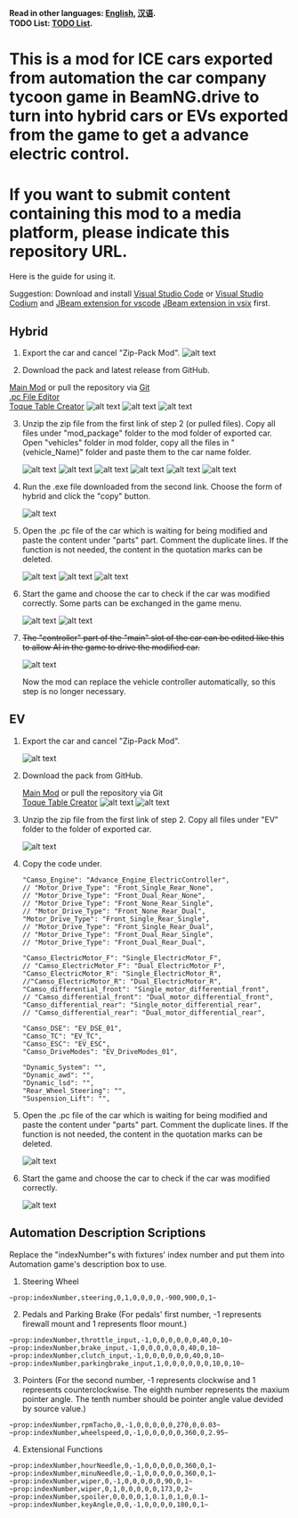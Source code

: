 **Read in other languages: [English](README.md), [汉语](README_zh.md).**\
**TODO List: [TODO List](TODO_LIST.md).**

# This is a mod for ICE cars exported from automation the car company tycoon game in BeamNG.drive to turn into hybrid cars or EVs exported from the game to get a advance electric control.

# If you want to submit content containing this mod to a media platform, please indicate this repository URL.

Here is the guide for using it.

Suggestion: Download and install [Visual Studio Code](https://code.visualstudio.com/) or [Visual Studio Codium](https://vscodium.com/) and [JBeam extension for vscode](https://marketplace.visualstudio.com/items?itemName=beamng.jbeam-editor) [JBeam extension in vsix](https://marketplace.visualstudio.com/_apis/public/gallery/publishers/beamng/vsextensions/jbeam-editor/0.4.3/vspackage) first.

## Hybrid

 1. Export the car and cancel "Zip-Pack Mod".
    ![alt text](pictures/image1_1.png)

 2. Download the pack and latest release from GitHub.

   [Main Mod](https://github.com/NiZhaZi/Beamng_Hybrid_and_EV_Mod/archive/refs/heads/main.zip) or pull the repository via [Git](https://git-scm.com)\
   [.pc File Editor](https://github.com/NiZhaZi/Hybrid-PC-Edit/releases)\
   [Toque Table Creator](https://github.com/NiZhaZi/Torque-Table-Creator/releases)
    ![alt text](pictures/image2_1.png)
    ![alt text](pictures/image2_2.png)
    ![alt text](pictures/image2_3.png)

 3. Unzip the zip file from the first link of step 2 (or pulled files). Copy all files under "mod_package" folder to the mod folder of exported car.\
    Open "vehicles" folder in mod folder, copy all the files in "(vehicle_Name)" folder and paste them to the car name folder.

    ![alt text](pictures/img3_1.png)
    ![alt text](pictures/img3_2.png)
    ![alt text](pictures/img3_3.png)
    ![alt text](pictures/img3_4.png)
    ![alt text](pictures/img3_5.png)
    ![alt text](pictures/img3_6.png)

 4. Run the .exe file downloaded from the second link. Choose the form of hybrid and click the "copy" button.

    ![alt text](pictures/image4_1.png)

 5. Open the .pc file of the car which is waiting for being modified and paste the content under "parts" part. Comment the duplicate lines. If the function is not needed, the content in the quotation marks can be deleted.

    ![alt text](pictures/image5_1.png)
    ![alt text](pictures/image5_2.png)
    ![alt text](pictures/image5_3.png)

 6. Start the game and choose the car to check if the car was modified correctly. Some parts can be exchanged in the game menu.

    ![alt text](pictures/image6_1.png)
    ![alt text](pictures/image6_2.png)

 7. ~~The "controller" part of the "main" slot of the car can be edited like this to allow AI in the game to drive the modified car.~~

    ![alt text](pictures/image7_1.png)

    Now the mod can replace the vehicle controller automatically, so this step is no longer necessary.



## EV
   1. Export the car and cancel "Zip-Pack Mod".

      ![alt text](pictures/image8_1.png)

   2. Download the pack from GitHub.

      [Main Mod](https://github.com/NiZhaZi/Beamng_Hybrid_and_EV_Mod/archive/refs/heads/main.zip) or pull the repository via Git\
      [Toque Table Creator](https://github.com/NiZhaZi/Torque-Table-Creator/releases)
      ![alt text](pictures/image2_1.png)
      ![alt text](pictures/image2_3.png)

   3. Unzip the zip file from the first link of step 2. Copy all files under "EV" folder to the folder of exported car.

      ![alt text](pictures/image9_1.png)

   4. Copy the code under.

      ```
      "Camso_Engine": "Advance_Engine_ElectricController",
      // "Motor_Drive_Type": "Front_Single_Rear_None",
      // "Motor_Drive_Type": "Front_Dual_Rear_None",
      // "Motor_Drive_Type": "Front_None_Rear_Single",
      // "Motor_Drive_Type": "Front_None_Rear_Dual",
      "Motor_Drive_Type": "Front_Single_Rear_Single",
      // "Motor_Drive_Type": "Front_Single_Rear_Dual",
      // "Motor_Drive_Type": "Front_Dual_Rear_Single",
      // "Motor_Drive_Type": "Front_Dual_Rear_Dual",

      "Camso_ElectricMotor_F": "Single_ElectricMotor_F",
      // "Camso_ElectricMotor_F": "Dual_ElectricMotor_F",
      "Camso_ElectricMotor_R": "Single_ElectricMotor_R",
      //"Camso_ElectricMotor_R": "Dual_ElectricMotor_R",
      "Camso_differential_front": "Single_motor_differential_front",
      // "Camso_differential_front": "Dual_motor_differential_front",
      "Camso_differential_rear": "Single_motor_differential_rear",
      // "Camso_differential_rear": "Dual_motor_differential_rear",

      "Camso_DSE": "EV_DSE_01",
      "Camso_TC": "EV_TC",
      "Camso_ESC": "EV_ESC",
      "Camso_DriveModes": "EV_DriveModes_01",

      "Dynamic_System": "",
      "Dynamic_awd": "",
      "Dynamic_lsd": "",
      "Rear_Wheel_Steering": "",
      "Suspension_Lift": "",
      ```

   5. Open the .pc file of the car which is waiting for being modified and paste the content under "parts" part. Comment the duplicate lines. If the function is not needed, the content in the quotation marks can be deleted.

      ![alt text](pictures/image10_1.png)

   6. Start the game and choose the car to check if the car was modified correctly.

      ![alt text](pictures/image11_1.png)



## Automation Description Scriptions

   Replace the "indexNumber"s with fixtures' index number and put them into Automation game's description box to use.

   1. Steering Wheel
   ```
   ~prop:indexNumber,steering,0,1,0,0,0,0,-900,900,0,1~
   ```

   2. Pedals and Parking Brake (For pedals' first number, -1 represents firewall mount and 1 represents floor mount.)
   ```
   ~prop:indexNumber,throttle_input,-1,0,0,0,0,0,0,40,0,10~
   ~prop:indexNumber,brake_input,-1,0,0,0,0,0,0,40,0,10~
   ~prop:indexNumber,clutch_input,-1,0,0,0,0,0,0,40,0,10~
   ~prop:indexNumber,parkingbrake_input,1,0,0,0,0,0,0,10,0,10~
   ```

   3. Pointers (For the second number, -1 represents clockwise and 1 represents counterclockwise. 
      The eighth number represents the maxium pointer angle. 
      The tenth number should be pointer angle value devided by source value.)
   ```
   ~prop:indexNumber,rpmTacho,0,-1,0,0,0,0,0,270,0,0.03~
   ~prop:indexNumber,wheelspeed,0,-1,0,0,0,0,0,360,0,2.95~
   ```
   
   4. Extensional Functions
   ```
   ~prop:indexNumber,hourNeedle,0,-1,0,0,0,0,0,360,0,1~
   ~prop:indexNumber,minuNeedle,0,-1,0,0,0,0,0,360,0,1~
   ~prop:indexNumber,wiper,0,-1,0,0,0,0,0,90,0,1~
   ~prop:indexNumber,wiper,0,1,0,0,0,0,0,173,0,2~
   ~prop:indexNumber,spoiler,0,0,0,0,1,0.1,0,1,0,0.1~
   ~prop:indexNumber,keyAngle,0,0,-1,0,0,0,0,180,0,1~
   ```